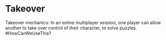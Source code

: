Takeover
========

Takeover mechanics: In an online multiplayer session, one player can allow another to take over control of their character, to solve puzzles.  #HowCanWeUseThis?
